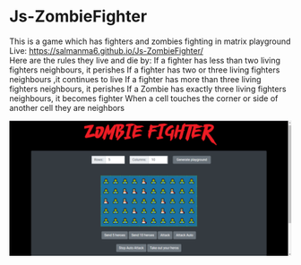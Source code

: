 # Js-ZombieFighter
This is a game which has fighters and zombies fighting in matrix playground <br>
Live: https://salmanma6.github.io/Js-ZombieFighter/ <br>
Here are the rules they live and die by:
If a fighter has less than two living fighters neighbours, it perishes
If a fighter has two or three living fighters neighbours ,it continues to live
If a fighter has more than three living fighters neighbours, it perishes
If a Zombie has exactly three living fighters neighbours, it becomes fighter
When a cell touches the corner or side of another cell they are neighbors

<img src="Zombie Fighter.png" />


